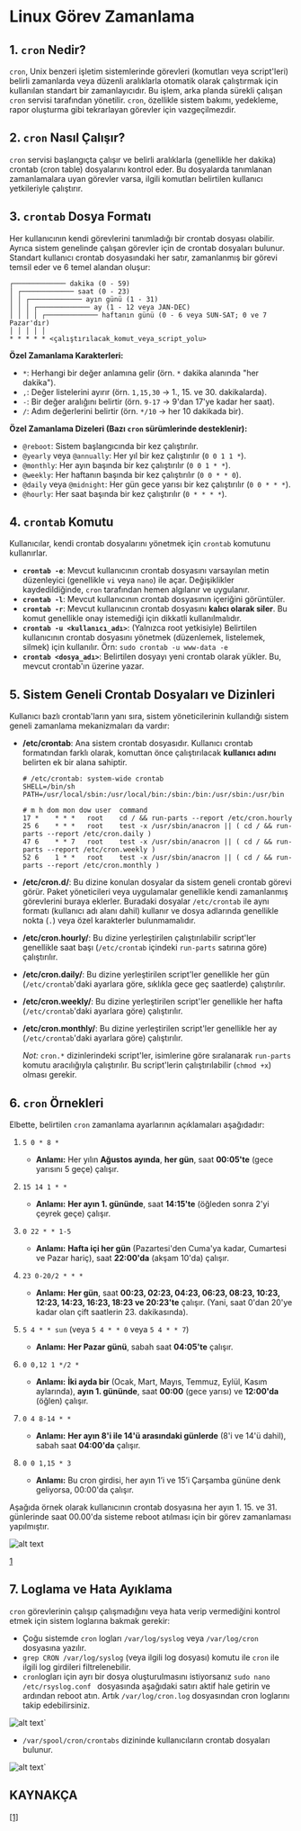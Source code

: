 # **Linux Görev Zamanlama**


## **1. `cron` Nedir?**

`cron`, Unix benzeri işletim sistemlerinde görevleri (komutları veya script'leri) belirli zamanlarda veya düzenli aralıklarla otomatik olarak çalıştırmak için kullanılan standart bir zamanlayıcıdır. Bu işlem, arka planda sürekli çalışan `cron` servisi tarafından yönetilir. `cron`, özellikle sistem bakımı, yedekleme, rapor oluşturma gibi tekrarlayan görevler için vazgeçilmezdir.

## **2. `cron` Nasıl Çalışır?**

`cron` servisi başlangıçta çalışır ve belirli aralıklarla (genellikle her dakika) crontab (cron table) dosyalarını kontrol eder. Bu dosyalarda tanımlanan zamanlamalara uyan görevler varsa, ilgili komutları belirtilen kullanıcı yetkileriyle çalıştırır.

## **3. `crontab` Dosya Formatı**

Her kullanıcının kendi görevlerini tanımladığı bir crontab dosyası olabilir. Ayrıca sistem genelinde çalışan görevler için de crontab dosyaları bulunur. Standart kullanıcı crontab dosyasındaki her satır, zamanlanmış bir görevi temsil eder ve 6 temel alandan oluşur:

```
┌───────────── dakika (0 - 59)
│ ┌───────────── saat (0 - 23)
│ │ ┌───────────── ayın günü (1 - 31)
│ │ │ ┌───────────── ay (1 - 12 veya JAN-DEC)
│ │ │ │ ┌───────────── haftanın günü (0 - 6 veya SUN-SAT; 0 ve 7 Pazar'dır)
│ │ │ │ │
* * * * * <çalıştırılacak_komut_veya_script_yolu>
```


**Özel Zamanlama Karakterleri:**

*   `*`: Herhangi bir değer anlamına gelir (örn. `*` dakika alanında "her dakika").
*   `,`: Değer listelerini ayırır (örn. `1,15,30` -> 1., 15. ve 30. dakikalarda).
*   `-`: Bir değer aralığını belirtir (örn. `9-17` -> 9'dan 17'ye kadar her saat).
*   `/`: Adım değerlerini belirtir (örn. `*/10` -> her 10 dakikada bir).

**Özel Zamanlama Dizeleri (Bazı `cron` sürümlerinde desteklenir):**

*   `@reboot`: Sistem başlangıcında bir kez çalıştırılır.
*   `@yearly` veya `@annually`: Her yıl bir kez çalıştırılır (`0 0 1 1 *`).
*   `@monthly`: Her ayın başında bir kez çalıştırılır (`0 0 1 * *`).
*   `@weekly`: Her haftanın başında bir kez çalıştırılır (`0 0 * * 0`).
*   `@daily` veya `@midnight`: Her gün gece yarısı bir kez çalıştırılır (`0 0 * * *`).
*   `@hourly`: Her saat başında bir kez çalıştırılır (`0 * * * *`).

## **4. `crontab` Komutu**

Kullanıcılar, kendi crontab dosyalarını yönetmek için `crontab` komutunu kullanırlar.

*   **`crontab -e`**: Mevcut kullanıcının crontab dosyasını varsayılan metin düzenleyici (genellikle `vi` veya `nano`) ile açar. Değişiklikler kaydedildiğinde, `cron` tarafından hemen algılanır ve uygulanır.
*   **`crontab -l`**: Mevcut kullanıcının crontab dosyasının içeriğini görüntüler.
*   **`crontab -r`**: Mevcut kullanıcının crontab dosyasını **kalıcı olarak siler**. Bu komut genellikle onay istemediği için dikkatli kullanılmalıdır.
*   **`crontab -u <kullanıcı_adı>`**: (Yalnızca root yetkisiyle) Belirtilen kullanıcının crontab dosyasını yönetmek (düzenlemek, listelemek, silmek) için kullanılır. Örn: `sudo crontab -u www-data -e`
*   **`crontab <dosya_adı>`**: Belirtilen dosyayı yeni crontab olarak yükler. Bu, mevcut crontab'ın üzerine yazar.

## **5. Sistem Geneli Crontab Dosyaları ve Dizinleri**

Kullanıcı bazlı crontab'ların yanı sıra, sistem yöneticilerinin kullandığı sistem geneli zamanlama mekanizmaları da vardır:

*   **/etc/crontab**: Ana sistem crontab dosyasıdır. Kullanıcı crontab formatından farklı olarak, komuttan önce çalıştırılacak **kullanıcı adını** belirten ek bir alana sahiptir.
    ```
    # /etc/crontab: system-wide crontab
    SHELL=/bin/sh
    PATH=/usr/local/sbin:/usr/local/bin:/sbin:/bin:/usr/sbin:/usr/bin

    # m h dom mon dow user  command
    17 *    * * *   root    cd / && run-parts --report /etc/cron.hourly
    25 6    * * *   root    test -x /usr/sbin/anacron || ( cd / && run-parts --report /etc/cron.daily )
    47 6    * * 7   root    test -x /usr/sbin/anacron || ( cd / && run-parts --report /etc/cron.weekly )
    52 6    1 * *   root    test -x /usr/sbin/anacron || ( cd / && run-parts --report /etc/cron.monthly )
    ```
*   **/etc/cron.d/**: Bu dizine konulan dosyalar da sistem geneli crontab görevi görür. Paket yöneticileri veya uygulamalar genellikle kendi zamanlanmış görevlerini buraya eklerler. Buradaki dosyalar `/etc/crontab` ile aynı formatı (kullanıcı adı alanı dahil) kullanır ve dosya adlarında genellikle nokta (`.`) veya özel karakterler bulunmamalıdır.
*   **/etc/cron.hourly/**: Bu dizine yerleştirilen çalıştırılabilir script'ler genellikle saat başı (`/etc/crontab` içindeki `run-parts` satırına göre) çalıştırılır.
*   **/etc/cron.daily/**: Bu dizine yerleştirilen script'ler genellikle her gün (`/etc/crontab`'daki ayarlara göre, sıklıkla gece geç saatlerde) çalıştırılır.
*   **/etc/cron.weekly/**: Bu dizine yerleştirilen script'ler genellikle her hafta (`/etc/crontab`'daki ayarlara göre) çalıştırılır.
*   **/etc/cron.monthly/**: Bu dizine yerleştirilen script'ler genellikle her ay (`/etc/crontab`'daki ayarlara göre) çalıştırılır.

    *Not:* `cron.*` dizinlerindeki script'ler, isimlerine göre sıralanarak `run-parts` komutu aracılığıyla çalıştırılır. Bu script'lerin çalıştırılabilir (`chmod +x`) olması gerekir.

## **6. `cron` Örnekleri**

Elbette, belirtilen `cron` zamanlama ayarlarının açıklamaları aşağıdadır:

1.  `5 0 * 8 *`
    *   **Anlamı:** Her yılın **Ağustos ayında**, **her gün**, saat **00:05'te** (gece yarısını 5 geçe) çalışır.

2.  `15 14 1 * *`
    *   **Anlamı:** **Her ayın 1. gününde**, saat **14:15'te** (öğleden sonra 2'yi çeyrek geçe) çalışır.

3.  `0 22 * * 1-5`
    *   **Anlamı:** **Hafta içi her gün** (Pazartesi'den Cuma'ya kadar, Cumartesi ve Pazar hariç), saat **22:00'da** (akşam 10'da) çalışır.

4.  `23 0-20/2 * * *`
    *   **Anlamı:** **Her gün**, saat **00:23, 02:23, 04:23, 06:23, 08:23, 10:23, 12:23, 14:23, 16:23, 18:23 ve 20:23'te** çalışır. (Yani, saat 0'dan 20'ye kadar olan çift saatlerin 23. dakikasında).

5.  `5 4 * * sun` (veya `5 4 * * 0` veya `5 4 * * 7`)
    *   **Anlamı:** **Her Pazar günü**, sabah saat **04:05'te** çalışır.

6.  `0 0,12 1 */2 *`
    *   **Anlamı:** **İki ayda bir** (Ocak, Mart, Mayıs, Temmuz, Eylül, Kasım aylarında), **ayın 1. gününde**, saat **00:00** (gece yarısı) ve **12:00'da** (öğlen) çalışır.

7.  `0 4 8-14 * *`
    *   **Anlamı:** **Her ayın 8'i ile 14'ü arasındaki günlerde** (8'i ve 14'ü dahil), sabah saat **04:00'da** çalışır.

8.  `0 0 1,15 * 3`
    *   **Anlamı:** Bu cron girdisi, her ayın 1’i ve 15’i Çarşamba gününe denk geliyorsa, 00:00'da çalışır.

Aşağıda örnek olarak kullanıcının crontab dosyasına  her ayın 1. 15. ve 31. günlerinde saat 00.00'da sisteme reboot atılması için bir görev zamanlaması yapılmıştır.

![alt text](Resimler/3.png)

[1](#kaynakça)

## **7. Loglama ve Hata Ayıklama**

`cron` görevlerinin çalışıp çalışmadığını veya hata verip vermediğini kontrol etmek için sistem loglarına bakmak gerekir:

*   Çoğu sistemde `cron` logları `/var/log/syslog` veya `/var/log/cron` dosyasına yazılır.
*   `grep CRON /var/log/syslog` (veya ilgili log dosyası) komutu ile `cron` ile ilgili log girdileri filtrelenebilir.
*  `cron`logları için ayrı bir dosya oluşturulmasını istiyorsanız `sudo nano /etc/rsyslog.conf ` dosyasında aşağıdaki satırı aktif hale getirin ve ardından reboot atın. Artık  `/var/log/cron.log` dosyasından cron loglarını takip edebilirsiniz.

![alt text](Resimler/1.png)`

* `/var/spool/cron/crontabs` dizininde kullanıcıların crontab dosyaları bulunur.

![alt text](Resimler/2.png)`

## **KAYNAKÇA**

[[1]](https://crontab.guru/examples.html)